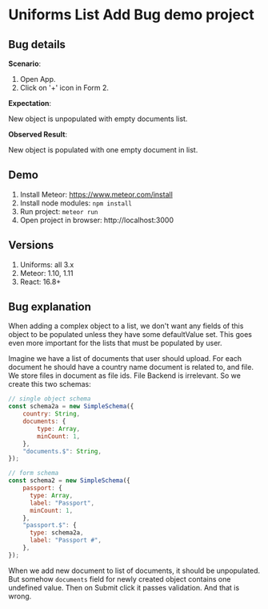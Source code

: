 # Uniforms List Add Bug demo project

## Bug details

**Scenario**:
1. Open App.
2. Click on '+' icon in Form 2.

**Expectation**:

New object is unpopulated with empty documents list.

**Observed Result**:

New object is populated with one empty document in list.

## Demo

1. Install Meteor: https://www.meteor.com/install
2. Install node modules: `npm install`
3. Run project: `meteor run`
4. Open project in browser: http://localhost:3000

## Versions

1. Uniforms: all 3.x
2. Meteor: 1.10, 1.11
3. React: 16.8+

## Bug explanation

When adding a complex object to a list, we don't want any fields of this object to be populated unless they have some defaultValue set. This goes even more important for the lists that must be populated by user.

Imagine we have a list of documents that user should upload. For each document he should have a country name document is related to, and file. We store files in document as file ids. File Backend is irrelevant. So we create this two schemas:

```js
// single object schema
const schema2a = new SimpleSchema({
    country: String,
    documents: {
        type: Array,
        minCount: 1,
    },
    "documents.$": String,
});

// form schema
const schema2 = new SimpleSchema({
    passport: {
      type: Array,
      label: "Passport",
      minCount: 1,
    },
    "passport.$": {
      type: schema2a,
      label: "Passport #",
    },
});
```

When we add new document to list of documents, it should be unpopulated. But somehow `documents` field for newly created object contains one undefined value. Then on Submit click it passes validation. And that is wrong.
